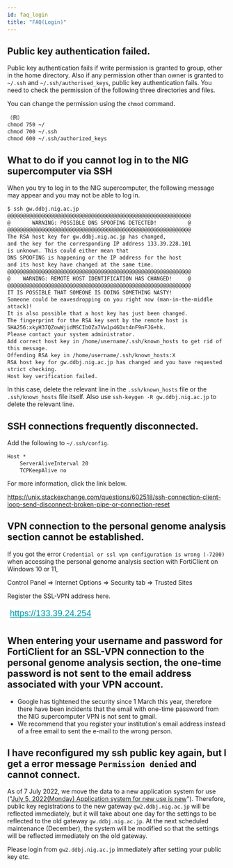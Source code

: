 ```yaml
---
id: faq_login
title: "FAQ(Login)"
---
```



## Public key authentication failed.

Public key authentication fails if write permission is granted to group, other in the home directory.
Also if any permission other than owner is granted to `~/.ssh` and `~/.ssh/authorised_keys`, public key authentication fails.
You need to check the permission of the following three directories and files.

You can change the permission using the `chmod` command.

```
（例）
chmod 750 ~/
chmod 700 ~/.ssh
chmod 600 ~/.ssh/authorized_keys
```


## What to do if you cannot log in to the NIG supercomputer via SSH

When you try to log in to the NIG supercomputer, the following message may appear and you may not be able to log in.

```
$ ssh gw.ddbj.nig.ac.jp
@@@@@@@@@@@@@@@@@@@@@@@@@@@@@@@@@@@@@@@@@@@@@@@@@@@@@@@@@@@
@       WARNING: POSSIBLE DNS SPOOFING DETECTED!          @
@@@@@@@@@@@@@@@@@@@@@@@@@@@@@@@@@@@@@@@@@@@@@@@@@@@@@@@@@@@
The RSA host key for gw.ddbj.nig.ac.jp has changed,
and the key for the corresponding IP address 133.39.228.101
is unknown. This could either mean that
DNS SPOOFING is happening or the IP address for the host
and its host key have changed at the same time.
@@@@@@@@@@@@@@@@@@@@@@@@@@@@@@@@@@@@@@@@@@@@@@@@@@@@@@@@@@@
@    WARNING: REMOTE HOST IDENTIFICATION HAS CHANGED!     @
@@@@@@@@@@@@@@@@@@@@@@@@@@@@@@@@@@@@@@@@@@@@@@@@@@@@@@@@@@@
IT IS POSSIBLE THAT SOMEONE IS DOING SOMETHING NASTY!
Someone could be eavesdropping on you right now (man-in-the-middle attack)!
It is also possible that a host key has just been changed.
The fingerprint for the RSA key sent by the remote host is
SHA256:xkyH37QZowWjidMSCIbOZa7Vw1p46Dxt4nF9nFJG+hk.
Please contact your system administrator.
Add correct host key in /home/username/.ssh/known_hosts to get rid of this message.
Offending RSA key in /home/username/.ssh/known_hosts:X
RSA host key for gw.ddbj.nig.ac.jp has changed and you have requested strict checking.
Host key verification failed.
```

In this case, delete the relevant line in the `.ssh/known_hosts` file or the `.ssh/known_hosts` file itself.
Also use `ssh-keygen -R gw.ddbj.nig.ac.jp` to delete the relevant line.


## SSH connections frequently disconnected.


Add the following to `~/.ssh/config`.

```
Host *
    ServerAliveInterval 20
    TCPKeepAlive no
```

For more information, click the link below.

https://unix.stackexchange.com/questions/602518/ssh-connection-client-loop-send-disconnect-broken-pipe-or-connection-reset



## VPN connection to the personal genome analysis section cannot be established.

If you got the error `Credential or ssl vpn configuration is wrong (-7200)` when accessing the personal genome analysis section with FortiClient on Windows 10 or 11,

Control Panel => Internet Options => Security tab => Trusted Sites

Register the SSL-VPN address here.

![](faq_pg-vpn.png)



## When entering your username and password for FortiClient for an SSL-VPN connection to the personal genome analysis section, the one-time password is not sent to the email address associated with your VPN account.

- Google has tightened the security since 1 March this year, therefore there have been incidents that the email with one-time password from the NIG supercomputer VPN is not sent to gmail.
- We recommend that you register your institution's email address instead of a free email to sent the e-mail to the wrong person.


## I have reconfigured my ssh public key again, but I get a error message `Permission denied` and cannot connect.

As of 7 July 2022, we move the data to a new application system for use ("[July 5, 2022(Monday) Application system for new use is new](/en/blog/2022-07-05-news_NewApp)").
Therefore, public key registrations to the new gateway `gw2.ddbj.nig.ac.jp` will be reflected immediately, but it will take about one day for the settings to be reflected to the old gateway `gw.ddbj.nig.ac.jp`.
At the next scheduled maintenance (December), the system will be modified so that the settings will be reflected immediately on the old gateway.

Please login from `gw2.ddbj.nig.ac.jp` immediately after setting your public key etc.
